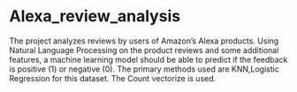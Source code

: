 # Alexa_review_analysis



The project analyzes reviews by users of Amazon’s Alexa products.
Using Natural Language Processing on the product reviews and some additional features, a machine learning model should be able to predict if the feedback is positive (1) or negative (0).
The primary methods used are KNN,Logistic Regression for this dataset.
The Count vectorize is used.
